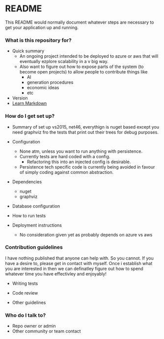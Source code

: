 # README #

This README would normally document whatever steps are necessary to get your application up and running.

### What is this repository for? ###

* Quick summary
	- An ongoing project intended to be deployed to azure or aws that will eventually ezplore scalability in a v big way.
	- Also want to figure out how to expose parts of the system (to become open projects) to allow people to contribute things like 
		- AI
		- generation procedures
		- economic ideas 
		- etc
* Version
* [Learn Markdown](https://bitbucket.org/tutorials/markdowndemo)

### How do I get set up? ###

* Summary of set up
vs2015, net46, everythign is nuget based except you need graphviz fro the tests that print out their trees for debug purposes.
* Configuration
	- None atm, unless you want to run anything with persistence.
	- Currently tests are hard coded with a config.
		- Refactoring this into an injected config is desirable.
	- Persistence tech specific code is currently being avoided in favour of simply coding against common abstraction.

* Dependencies
	- nuget
	- graphviz
* Database configuration
* How to run tests
* Deployment instructions
	- No consideration given yet as probably depends on azure vs aws

### Contribution guidelines ###

I have nothing published that anyone can help with. So you cannot.
If you have a desire to, please get in contact with myself. 
Once i establish what you are interested in then we can definatley figure out how to spend whatever time you have effectivley and enjoyably!

* Writing tests

* Code review
* Other guidelines

### Who do I talk to? ###

* Repo owner or admin
* Other community or team contact